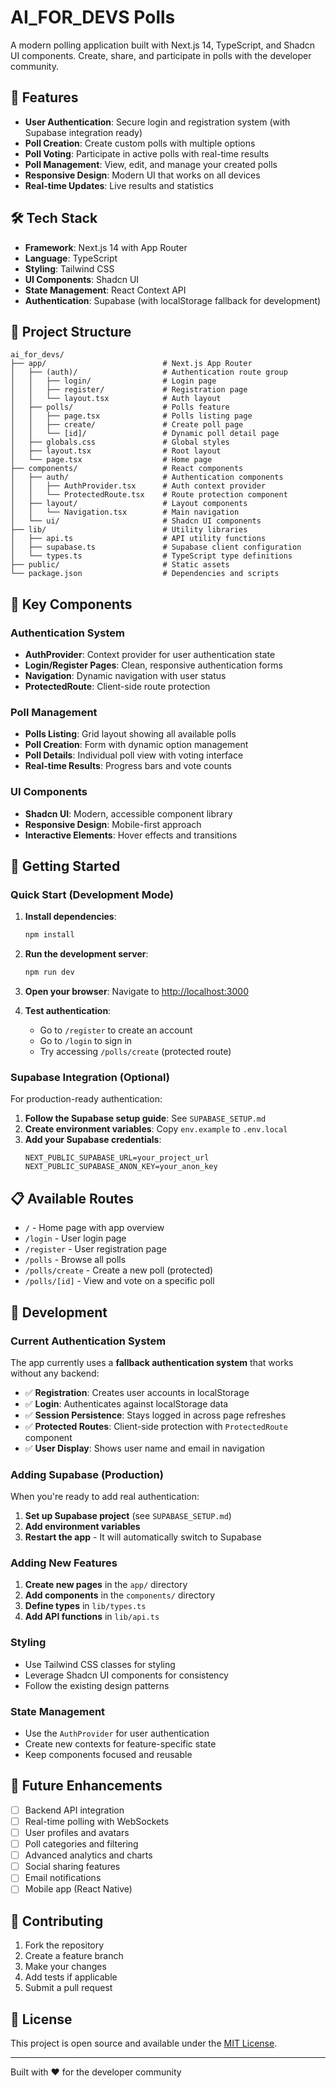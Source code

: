 # AI_FOR_DEVS Polls

A modern polling application built with Next.js 14, TypeScript, and Shadcn UI components. Create, share, and participate in polls with the developer community.

## 🚀 Features

- **User Authentication**: Secure login and registration system (with Supabase integration ready)
- **Poll Creation**: Create custom polls with multiple options
- **Poll Voting**: Participate in active polls with real-time results
- **Poll Management**: View, edit, and manage your created polls
- **Responsive Design**: Modern UI that works on all devices
- **Real-time Updates**: Live results and statistics

## 🛠️ Tech Stack

- **Framework**: Next.js 14 with App Router
- **Language**: TypeScript
- **Styling**: Tailwind CSS
- **UI Components**: Shadcn UI
- **State Management**: React Context API
- **Authentication**: Supabase (with localStorage fallback for development)

## 📁 Project Structure

```
ai_for_devs/
├── app/                          # Next.js App Router
│   ├── (auth)/                   # Authentication route group
│   │   ├── login/                # Login page
│   │   ├── register/             # Registration page
│   │   └── layout.tsx            # Auth layout
│   ├── polls/                    # Polls feature
│   │   ├── page.tsx              # Polls listing page
│   │   ├── create/               # Create poll page
│   │   └── [id]/                 # Dynamic poll detail page
│   ├── globals.css               # Global styles
│   ├── layout.tsx                # Root layout
│   └── page.tsx                  # Home page
├── components/                   # React components
│   ├── auth/                     # Authentication components
│   │   ├── AuthProvider.tsx      # Auth context provider
│   │   └── ProtectedRoute.tsx    # Route protection component
│   ├── layout/                   # Layout components
│   │   └── Navigation.tsx        # Main navigation
│   └── ui/                       # Shadcn UI components
├── lib/                          # Utility libraries
│   ├── api.ts                    # API utility functions
│   ├── supabase.ts               # Supabase client configuration
│   └── types.ts                  # TypeScript type definitions
├── public/                       # Static assets
└── package.json                  # Dependencies and scripts
```

## 🎯 Key Components

### Authentication System
- **AuthProvider**: Context provider for user authentication state
- **Login/Register Pages**: Clean, responsive authentication forms
- **Navigation**: Dynamic navigation with user status
- **ProtectedRoute**: Client-side route protection

### Poll Management
- **Polls Listing**: Grid layout showing all available polls
- **Poll Creation**: Form with dynamic option management
- **Poll Details**: Individual poll view with voting interface
- **Real-time Results**: Progress bars and vote counts

### UI Components
- **Shadcn UI**: Modern, accessible component library
- **Responsive Design**: Mobile-first approach
- **Interactive Elements**: Hover effects and transitions

## 🚀 Getting Started

### Quick Start (Development Mode)

1. **Install dependencies**:
   ```bash
   npm install
   ```

2. **Run the development server**:
   ```bash
   npm run dev
   ```

3. **Open your browser**:
   Navigate to [http://localhost:3000](http://localhost:3000)

4. **Test authentication**:
   - Go to `/register` to create an account
   - Go to `/login` to sign in
   - Try accessing `/polls/create` (protected route)

### Supabase Integration (Optional)

For production-ready authentication:

1. **Follow the Supabase setup guide**: See `SUPABASE_SETUP.md`
2. **Create environment variables**: Copy `env.example` to `.env.local`
3. **Add your Supabase credentials**:
   ```env
   NEXT_PUBLIC_SUPABASE_URL=your_project_url
   NEXT_PUBLIC_SUPABASE_ANON_KEY=your_anon_key
   ```

## 📋 Available Routes

- `/` - Home page with app overview
- `/login` - User login page
- `/register` - User registration page
- `/polls` - Browse all polls
- `/polls/create` - Create a new poll (protected)
- `/polls/[id]` - View and vote on a specific poll

## 🔧 Development

### Current Authentication System

The app currently uses a **fallback authentication system** that works without any backend:

- ✅ **Registration**: Creates user accounts in localStorage
- ✅ **Login**: Authenticates against localStorage data
- ✅ **Session Persistence**: Stays logged in across page refreshes
- ✅ **Protected Routes**: Client-side protection with `ProtectedRoute` component
- ✅ **User Display**: Shows user name and email in navigation

### Adding Supabase (Production)

When you're ready to add real authentication:

1. **Set up Supabase project** (see `SUPABASE_SETUP.md`)
2. **Add environment variables**
3. **Restart the app** - It will automatically switch to Supabase

### Adding New Features

1. **Create new pages** in the `app/` directory
2. **Add components** in the `components/` directory
3. **Define types** in `lib/types.ts`
4. **Add API functions** in `lib/api.ts`

### Styling

- Use Tailwind CSS classes for styling
- Leverage Shadcn UI components for consistency
- Follow the existing design patterns

### State Management

- Use the `AuthProvider` for user authentication
- Create new contexts for feature-specific state
- Keep components focused and reusable

## 🔮 Future Enhancements

- [ ] Backend API integration
- [ ] Real-time polling with WebSockets
- [ ] User profiles and avatars
- [ ] Poll categories and filtering
- [ ] Advanced analytics and charts
- [ ] Social sharing features
- [ ] Email notifications
- [ ] Mobile app (React Native)

## 🤝 Contributing

1. Fork the repository
2. Create a feature branch
3. Make your changes
4. Add tests if applicable
5. Submit a pull request

## 📄 License

This project is open source and available under the [MIT License](LICENSE).

---

Built with ❤️ for the developer community
